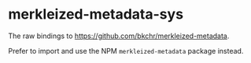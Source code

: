 # merkleized-metadata-sys

The raw bindings to https://github.com/bkchr/merkleized-metadata.

Prefer to import and use the NPM `merkleized-metadata` package instead.